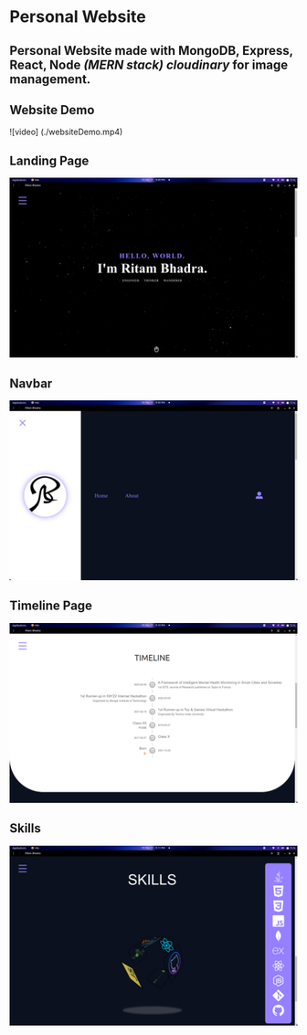 # Personal Website

## Personal Website made with **MongoDB, Express, React, Node _(MERN stack)_** _cloudinary_ for image management.

##

## Website Demo

![video] (./websiteDemo.mp4)

## Landing Page

![landing page](/Screenshots/landingPage.png)

##

## Navbar

![navbar](/Screenshots/navbarPage.png)

## Timeline Page

![timeline page](/Screenshots/timelinePage.png)

##

## Skills

![skills page](/Screenshots/skillsPage.png)
